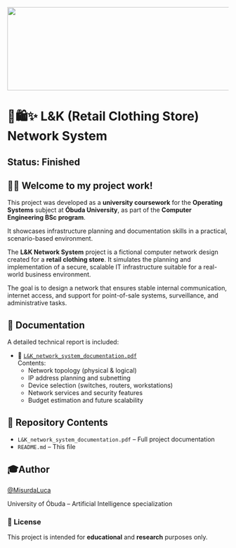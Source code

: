 <p align="left">
  <img src="https://aml.nik.uni-obuda.hu/themes/aml/assets/images/oe_nik_modern.png" width="1800" height="190" />
</p>

# 🛒🛍️✨ L&K (Retail Clothing Store) Network System

## Status: Finished

## 👋🏼 Welcome to my project work!

This project was developed as a **university coursework** for the **Operating Systems** subject at **Óbuda University**, as part of the **Computer Engineering BSc program**.

It showcases infrastructure planning and documentation skills in a practical, scenario-based environment.

The **L&K Network System** project is a fictional computer network design created for a **retail clothing store**. It simulates the planning and implementation of a secure, scalable IT infrastructure suitable for a real-world business environment.

The goal is to design a network that ensures stable internal communication, internet access, and support for point-of-sale systems, surveillance, and administrative tasks.


## 📄 Documentation

A detailed technical report is included:

- 📄 [`L&K_network_system_documentation.pdf`](L&K_network_system_documentation.pdf)  
  Contents:
  - Network topology (physical & logical)
  - IP address planning and subnetting
  - Device selection (switches, routers, workstations)
  - Network services and security features
  - Budget estimation and future scalability

## 📁 Repository Contents

- `L&K_network_system_documentation.pdf` – Full project documentation  
- `README.md` – This file  

## 🎓Author

[@MisurdaLuca](https://github.com/MisurdaLuca)

University of Óbuda – Artificial Intelligence specialization

### 📃 License
This project is intended for **educational** and **research** purposes only.
